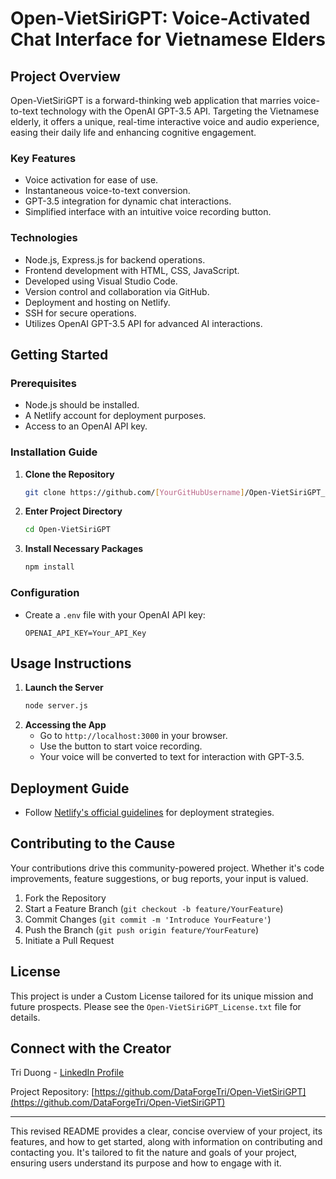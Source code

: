 # Open-VietSiriGPT: Voice-Activated Chat Interface for Vietnamese Elders

## Project Overview
Open-VietSiriGPT is a forward-thinking web application that marries voice-to-text technology with the OpenAI GPT-3.5 API. Targeting the Vietnamese elderly, it offers a unique, real-time interactive voice and audio experience, easing their daily life and enhancing cognitive engagement.

### Key Features
- Voice activation for ease of use.
- Instantaneous voice-to-text conversion.
- GPT-3.5 integration for dynamic chat interactions.
- Simplified interface with an intuitive voice recording button.

### Technologies
- Node.js, Express.js for backend operations.
- Frontend development with HTML, CSS, JavaScript.
- Developed using Visual Studio Code.
- Version control and collaboration via GitHub.
- Deployment and hosting on Netlify.
- SSH for secure operations.
- Utilizes OpenAI GPT-3.5 API for advanced AI interactions.

## Getting Started

### Prerequisites
- Node.js should be installed.
- A Netlify account for deployment purposes.
- Access to an OpenAI API key.

### Installation Guide
1. **Clone the Repository**
   ```bash
   git clone https://github.com/[YourGitHubUsername]/Open-VietSiriGPT_License.git
   ```
2. **Enter Project Directory**
   ```bash
   cd Open-VietSiriGPT
   ```
3. **Install Necessary Packages**
   ```bash
   npm install
   ```

### Configuration
- Create a `.env` file with your OpenAI API key:
  ```env
  OPENAI_API_KEY=Your_API_Key
  ```

## Usage Instructions
1. **Launch the Server**
   ```bash
   node server.js
   ```
2. **Accessing the App**
   - Go to `http://localhost:3000` in your browser.
   - Use the button to start voice recording.
   - Your voice will be converted to text for interaction with GPT-3.5.

## Deployment Guide
- Follow [Netlify's official guidelines](https://docs.netlify.com/) for deployment strategies.

## Contributing to the Cause
Your contributions drive this community-powered project. Whether it's code improvements, feature suggestions, or bug reports, your input is valued.

1. Fork the Repository
2. Start a Feature Branch (`git checkout -b feature/YourFeature`)
3. Commit Changes (`git commit -m 'Introduce YourFeature'`)
4. Push the Branch (`git push origin feature/YourFeature`)
5. Initiate a Pull Request

## License
This project is under a Custom License tailored for its unique mission and future prospects. Please see the `Open-VietSiriGPT_License.txt` file for details.

## Connect with the Creator
Tri Duong - [LinkedIn Profile](http://linkedin.com/in/trdq)

Project Repository: [https://github.com/DataForgeTri/Open-VietSiriGPT](https://github.com/DataForgeTri/Open-VietSiriGPT)

---

This revised README provides a clear, concise overview of your project, its features, and how to get started, along with information on contributing and contacting you. It's tailored to fit the nature and goals of your project, ensuring users understand its purpose and how to engage with it.